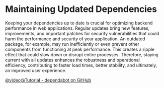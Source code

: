 # Maintaining Updated Dependencies

Keeping your dependencies up to date is crucial for optimizing backend performance in web applications. Regular updates bring new features, improvements, and important patches for security vulnerabilities that could harm the performance and security of your application. An outdated package, for example, may run inefficiently or even prevent other components from functioning at peak performance. This creates a ripple effect that could slow down or disrupt entire processes. Therefore, staying current with all updates enhances the robustness and operational efficiency, contributing to faster load times, better stability, and ultimately, an improved user experience.

[@video@Tutorial - dependabot on GitHub](https://www.youtube.com/watch?v=TnBEVPUsuAw)
